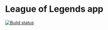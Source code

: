 # League of Legends app

[![Build status](https://github.com/AlexanderObolonkov/lol-app/actions/workflows/checks.yml/badge.svg?branch=main)](https://github.com/AlexanderObolonkov/lol-app/actions/workflows/checks.yml)